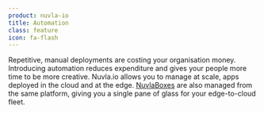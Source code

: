 ```yaml
---
product: nuvla-io
title: Automation
class: feature
icon: fa-flash
---
```


Repetitive, manual deployments are costing your organisation money. Introducing automation reduces expenditure and gives your people more time to be more creative. Nuvla.io allows you to manage at scale, apps deployed in the cloud and at the edge. [NuvlaBoxes](/products-and-services/nuvlabox/overview) are also managed from the same platform, giving you a single pane of glass for your edge-to-cloud fleet.
    